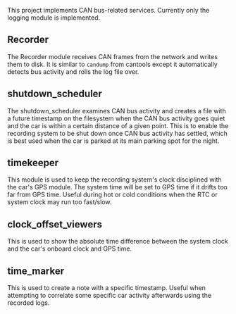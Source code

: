 This project implements CAN bus-related services. Currently only the logging module is implemented.

Recorder
---
The Recorder module receives CAN frames from the network and writes them to disk. It is similar to `candump` from cantools except it automatically detects bus activity and rolls the log file over.

shutdown_scheduler
---
The shutdown_scheduler examines CAN bus activity and creates a file with a future timestamp on the filesystem when the CAN bus activity goes quiet and the car is within a certain distance of a given point. This is to enable the recording system to be shut down once CAN bus activity has settled, which is best used when the car is parked at its main parking spot for the night.

timekeeper
---
This module is used to keep the recording system's clock disciplined with the car's GPS module. The system time will be set to GPS time if it drifts too far from GPS time. Useful during hot or cold conditions when the RTC or system clock may run too fast/slow.

clock_offset_viewers
---
This is used to show the absolute time difference between the system clock and the car's onboard clock and GPS time.

time_marker
---
This is used to create a note with a specific timestamp. Useful when attempting to correlate some specific car activity afterwards using the recorded logs.
